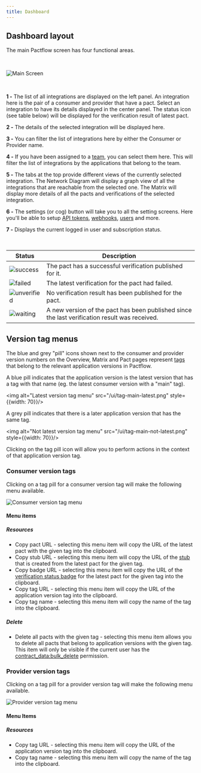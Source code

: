 ```yaml
---
title: Dashboard
---
```


## Dashboard layout

The main Pactflow screen has four functional areas.

&nbsp;

![Main Screen](/ui/dashboard.png)

&nbsp;

**1 -**
The list of all integrations are displayed on the left panel. An integration here is the pair of a consumer and provider that have a pact. Select an integration to have its details displayed in the center panel. The status icon (see table below) will be displayed for the verification result of latest pact.

**2 -**
The details of the selected integration will be displayed here.

**3 -**
You can filter the list of integrations here by either the Consumer or Provider name.

**4 -**
If you have been assigned to a [team](#settings-teams), you can select them here. This will filter the list of integrations
by the applications that belong to the team.

**5 -**
The tabs at the top provide different views of the currently selected integration. The Network
Diagram will display a graph view of all the integrations that are reachable from the selected one.
The Matrix will display more details of all the pacts and verifications of the selected integration.

**6 -**
The settings (or cog) button will take you to all the setting screens. Here you'll be able to setup
[API tokens](#settings-api-tokens), [webhooks](#settings-webhooks), [users](#settings-users) and more.

**7 -**
Displays the current logged in user and subscription status.

&nbsp;

<div class="status-table">

| Status                            | Description                                                                                   |
| --------------------------------- | --------------------------------------------------------------------------------------------- |
| ![success](/ui/success.png)       | The pact has a successful verification published for it.                                      |
| ![failed](/ui/failed.png)         | The latest verification for the pact had failed.                                              |
| ![unverified](/ui/unverified.png) | No verification result has been published for the pact.                                       |
| ![waiting](/ui/waiting.png)       | A new version of the pact has been published since the last verification result was received. |

</div>

## Version tag menus

The blue and grey "pill" icons shown next to the consumer and provider version numbers on the Overview, Matrix and Pact pages represent [tags](https://docs.pact.io/pact_broker/tags) that belong to the relevant application versions in Pactflow.

A blue pill indicates that the application version is the latest version that has a tag with that name (eg. the latest consumer version with a "main" tag).

<img alt="Latest version tag menu" src="/ui/tag-main-latest.png" style={{width: 70}}/>

A grey pill indicates that there is a later application version that has the same tag.

<img alt="Not latest version tag menu" src="/ui/tag-main-not-latest.png" style={{width: 70}}/>

Clicking on the tag pill icon will allow you to perform actions in the context of that application version tag.

### Consumer version tags

Clicking on a tag pill for a consumer version tag will make the following menu available.

![Consumer version tag menu](/ui/consumer-version-tag-menu.png)

#### Menu items

##### Resources

- Copy pact URL - selecting this menu item will copy the URL of the latest pact with the given tag into the clipboard.
- Copy stub URL - selecting this menu item will copy the URL of the [stub](/docs/stubs) that is created from the latest pact for the given tag.
- Copy badge URL - selecting this menu item will copy the URL of the [verification status badge](https://docs.pact.io/pact_broker/advanced_topics/provider_verification_badges/) for the latest pact for the given tag into the clipboard.
- Copy tag URL - selecting this menu item will copy the URL of the application version tag into the clipboard.
- Copy tag name - selecting this menu item will copy the name of the tag into the clipboard.

##### Delete

- Delete all pacts with the given tag - selecting this menu item allows you to delete all pacts that belong to application versions with the given tag. This item will only be visible if the current user has the [contract_data:bulk_delete](/docs/permissions#contract_databulk_delete) permission.

### Provider version tags

Clicking on a tag pill for a provider version tag will make the following menu available.

![Provider version tag menu](/ui/provider-version-tag-menu.png)

#### Menu Items

##### Resources

- Copy tag URL - selecting this menu item will copy the URL of the application version tag into the clipboard.
- Copy tag name - selecting this menu item will copy the name of the tag into the clipboard.
